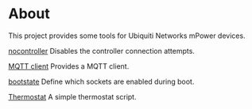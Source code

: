 # About
This project provides some tools for Ubiquiti Networks mPower devices.

[nocontroller](nocontroller) Disables the controller connection attempts.

[MQTT client](mqtt/client) Provides a MQTT client.

[bootstate](bootstate) Define which sockets are enabled during boot.

[Thermostat](mqtt/thermostat) A simple thermostat script.
